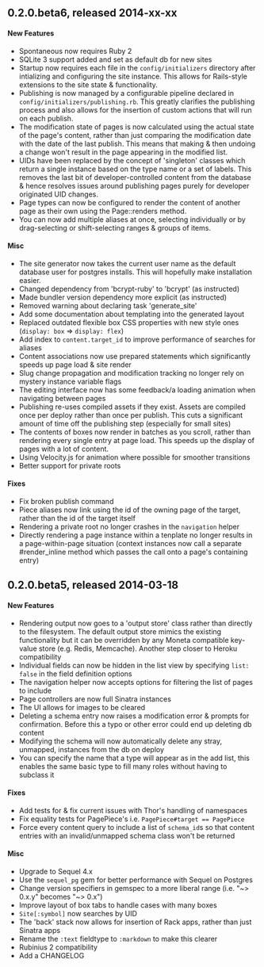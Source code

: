 ## 0.2.0.beta6, released 2014-xx-xx

#### New Features

- Spontaneous now requires Ruby 2
- SQLite 3 support added and set as default db for new sites
- Startup now requires each file in the `config/initializers` directory after intializing and configuring the site instance. This allows for Rails-style extensions to the site state & functionality.
- Publishing is now managed by a configurable pipeline declared in `config/initializers/publishing.rb`. This greatly clarifies the publishing process and also allows for the insertion of custom actions that will run on each publish.
- The modification state of pages is now calculated using the actual state of the page's content, rather than just comparing the modification date with the date of the last publish. This means that making & then undoing a change won't result in the page appearing in the modified list.
- UIDs have been replaced by the concept of 'singleton' classes which return a single instance based on the type name or a set of labels. This removes the last bit of developer-controlled content from the database & hence resolves issues around publishing pages purely for developer originated UID changes.
- Page types can now be configured to render the content of another page as their own using the Page::renders method.
- You can now add multiple aliases at once, selecting individually or by drag-selecting or shift-selecting ranges & groups of items.

#### Misc

- The site generator now takes the current user name as the default
  database user for postgres installs. This will hopefully make installation easier.
- Changed dependency from 'bcrypt-ruby' to 'bcrypt' (as instructed)
- Made bundler version dependency more explicit (as instructed)
- Removed warning about declaring task 'generate_site'
- Add some documentation about templating into the generated layout
- Replaced outdated flexible box CSS properties with new style ones (`display: box` => `display: flex`)
- Add index to `content.target_id` to improve performance of searches for aliases
- Content associations now use prepared statements which significantly speeds up page load & site render
- Slug change propagation and modification tracking no longer rely on mystery instance variable flags
- The editing interface now has some feedback/a loading animation when navigating between pages
- Publishing re-uses compiled assets if they exist. Assets are compiled once per deploy rather than once per publish. This cuts a significant amount of time off the publishing step (especially for small sites)
- The contents of boxes now render in batches as you scroll, rather than rendering every single entry at page load. This speeds up the display of pages with a lot of content.
- Using Velocity.js for animation where possible for smoother transitions
- Better support for private roots


#### Fixes

- Fix broken publish command
- Piece aliases now link using the id of the owning page of the target, rather than the id of the target itself
- Rendering a private root no longer crashes in the `navigation` helper
- Directly rendering a page instance within a tenplate no longer results in a page-within-page situation (context instances now call a separate #render_inline method which passes the call onto a page's containing entry)

## 0.2.0.beta5, released 2014-03-18

#### New Features

- Rendering output now goes to a 'output store' class rather than directly to the filesystem.
  The default output store mimics the existing functionality but it can be overridden by
  any Moneta compatible key-value store (e.g. Redis, Memcache). Another step closer to
  Heroku compatibility
- Individual fields can now be hidden in the list view by specifying `list: false` in the
  field definition options
- The navigation helper now accepts options for filtering the list of pages to include
- Page controllers are now full Sinatra instances
- The UI allows for images to be cleared
- Deleting a schema entry now raises a modification error & prompts for confirmation.
  Before this a typo or other error could end up deleting db content
- Modifying the schema will now automatically delete any stray, unmapped, instances from
  the db on deploy
- You can specify the name that a type will appear as in the add list, this enables the same
  basic type to fill many roles without having to subclass it

#### Fixes

- Add tests for & fix current issues with Thor's handling of namespaces
- Fix equality tests for PagePiece's i.e. `PagePiece#target == PagePiece`
- Force every content query to include a list of `schema_id`s so that content entries
  with an invalid/unmapped schema class won't be returned

#### Misc

- Upgrade to Sequel 4.x
- Use the `sequel_pg` gem for better performance with Sequel on Postgres
- Change version specifiers in gemspec to a more liberal range (i.e. "~> 0.x.y" becomes "~> 0.x")
- Improve layout of box tabs to handle cases with many boxes
- `Site[:symbol]` now searches by UID
- The 'back' stack now allows for insertion of Rack apps, rather than just Sinatra apps
- Rename the `:text` fieldtype to `:markdown` to make this clearer
- Rubinius 2 compatibility
- Add a CHANGELOG